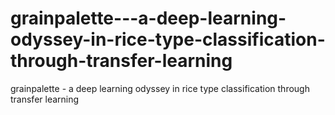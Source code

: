 # grainpalette---a-deep-learning-odyssey-in-rice-type-classification-through-transfer-learning
grainpalette - a deep learning odyssey in rice type classification through transfer learning
